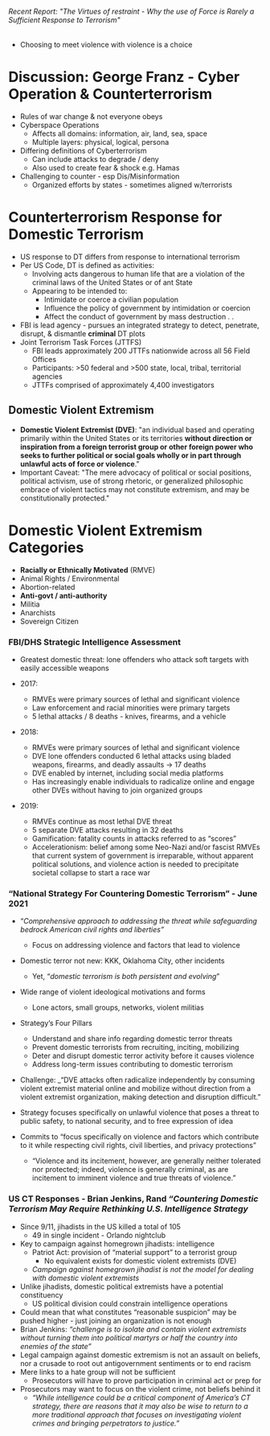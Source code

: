 ###### Recent Report: "The Virtues of restraint - Why the use of Force is Rarely a Sufficient Response to Terrorism"
- Choosing to meet violence with violence is a choice

# Discussion: George Franz - Cyber Operation & Counterterrorism
- Rules of war change & not everyone obeys
- Cyberspace Operations
	- Affects all domains: information, air, land, sea, space
	- Multiple layers: physical, logical, persona
- Differing definitions of Cyberterrorism
	- Can include attacks to degrade / deny
	- Also used to create fear & shock e.g. Hamas
- Challenging to counter - esp Dis/Misinformation
	- Organized efforts by states - sometimes aligned w/terrorists

# Counterterrorism Response for Domestic Terrorism
- US response to DT differs from response to international terrorism
- Per US Code, DT is defined as activities:
	- Involving acts dangerous to human life that are a violation of the criminal laws of the United States or of ant State
	- Appearing to be intended to:
		- Intimidate or coerce a civilian population
		- Influence the policy of government by intimidation or coercion
		- Affect the conduct of government by mass destruction . . 
- FBI is lead agency - pursues an integrated strategy to detect, penetrate, disrupt, & dismantle **criminal** DT plots
- Joint Terrorism Task Forces (JTTFS)
	- FBI leads approximately 200 JTTFs nationwide across all 56 Field Offices
	- Participants: >50 federal and >500 state, local, tribal, territorial agencies
	- JTTFs comprised of approximately 4,400 investigators

## Domestic Violent Extremism
- **Domestic Violent Extremist (DVE)**: "an individual based and operating primarily within the United States or its territories **without direction or inspiration from a foreign terrorist group or other foreign power who seeks to further political or social goals wholly or in part through unlawful acts of force or violence**."
- Important Caveat: "The mere advocacy of political or social positions, political activism, use of strong rhetoric, or generalized philosophic embrace of violent tactics may not constitute extremism, and may be constitutionally protected."

# Domestic Violent Extremism Categories
- **Racially or Ethnically Motivated** (RMVE)
- Animal Rights / Environmental 
- Abortion-related
- **Anti-govt / anti-authority**
- Militia
- Anarchists
- Sovereign Citizen

### FBI/DHS Strategic Intelligence Assessment

- Greatest domestic threat: lone offenders who attack soft targets with easily accessible weapons
- 2017:
	- RMVEs were primary sources of lethal and significant violence
	- Law enforcement and racial minorities were primary targets
	- 5 lethal attacks / 8 deaths - knives, firearms, and a vehicle
    

- 2018:
	- RMVEs were primary sources of lethal and significant violence
	- DVE lone offenders conducted 6 lethal attacks using bladed weapons, firearms, and deadly assaults -> 17 deaths
	- DVE enabled by internet, including social media platforms
	- Has increasingly enable individuals to radicalize online and engage other DVEs without having to join organized groups
   
- 2019:
	- RMVEs continue as most lethal DVE threat
	- 5 separate DVE attacks resulting in 32 deaths
	- Gamification: fatality counts in attacks referred to as “scores”
	- Accelerationism: belief among some Neo-Nazi and/or fascist RMVEs that current system of government is irreparable, without apparent political solutions, and violence action is needed to precipitate societal collapse to start a race war
  

### “National Strategy For Countering Domestic Terrorism” - June 2021

- “_Comprehensive approach to addressing the threat while safeguarding bedrock American civil rights and liberties”_
	- Focus on addressing violence and factors that lead to violence
- Domestic terror not new: KKK, Oklahoma City, other incidents
	- Yet, “_domestic terrorism is both persistent and evolving_”
- Wide range of violent ideological motivations and forms
	- Lone actors, small groups, networks, violent militias
- Strategy’s Four Pillars
	- Understand and share info regarding domestic terror threats
	- Prevent domestic terrorists from recruiting, inciting, mobilizing
	- Deter and disrupt domestic terror activity before it causes violence
	- Address long-term issues contributing to domestic terrorism

- Challenge: _“DVE attacks often radicalize independently by consuming violent extremist material online and mobilize without direction from a violent extremist organization, making detection and disruption difficult.”
- Strategy focuses specifically on unlawful violence that poses a threat to public safety, to national security, and to free expression of idea
- Commits to “focus specifically on violence and factors which contribute to it while respecting civil rights, civil liberties, and privacy protections”
	- “Violence and its incitement, however, are generally neither tolerated nor protected; indeed, violence is generally criminal, as are incitement to imminent violence and true threats of violence.”

  

### US CT Responses - Brian Jenkins, Rand _“Countering Domestic Terrorism May Require Rethinking U.S. Intelligence Strategy_

- Since 9/11, jihadists in the US killed a total of 105
	- 49 in single incident - Orlando nightclub
- Key to campaign against homegrown jihadists: intelligence
	- Patriot Act: provision of “material support” to a terrorist group
		- No equivalent exists for domestic violent extremists (DVE)
	- _Campaign against homegrown jihadist is not the model for dealing with domestic violent extremists_
- Unlike jihadists, domestic political extremists have a potential constituency
	- US political division could constrain intelligence operations
- Could mean that what constitutes “reasonable suspicion” may be pushed higher - just joining an organization is not enough
- Brian Jenkins: _“challenge is to isolate and contain violent extremists without turning them into political martyrs or half the country into enemies of the state”_
- Legal campaign against domestic extremism is not an assault on beliefs, nor a crusade to root out antigovernment sentiments or to end racism
- Mere links to a hate group will not be sufficient
	- Prosecutors will have to prove participation in criminal act or prep for
- Prosecutors may want to focus on the violent crime, not beliefs behind it
	- _“While intelligence could be a critical component of America’s CT strategy, there are reasons that it may also be wise to return to a more traditional approach that focuses on investigating violent crimes and bringing perpetrators to justice.”_